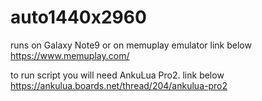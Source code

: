 # auto1440x2960
runs on Galaxy Note9 or on memuplay emulator link below https://www.memuplay.com/

to run script you will need AnkuLua Pro2. link below https://ankulua.boards.net/thread/204/ankulua-pro2
